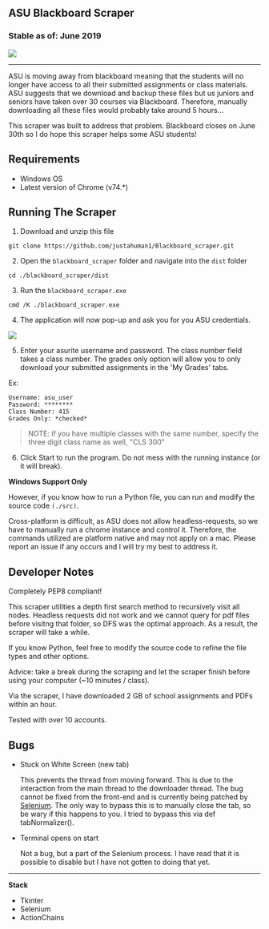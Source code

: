 ## ASU Blackboard Scraper

### Stable as of: June 2019

<img src="https://i.imgur.com/9ckRlex.gif" />

<hr/>

ASU is moving away from blackboard meaning that the students will no longer have access to all their submitted assignments or class materials. ASU suggests that we download and backup these files but us juniors and seniors have taken over 30 courses via Blackboard. Therefore, manually downloading all these files would probably take around 5 hours...

This scraper was built to address that problem. Blackboard closes on June 30th so I do hope this scraper helps some ASU students! 

Requirements
---
- Windows OS
- Latest version of Chrome (v74.*)

Running The Scraper
---
1. Download and unzip this file

  ``` 
  git clone https://github.com/justahuman1/Blackboard_scraper.git
  ```
2. Open the ```blackboard_scraper``` folder and navigate into the ```dist``` folder

  ```
  cd ./blackboard_scraper/dist
  ```
3. Run the ```blackboard_scraper.exe```

  ```
  cmd /K ./blackboard_scraper.exe
  ```
4. The application will now pop-up and ask you for you ASU credentials.

<img src="https://i.imgur.com/c1Sv1Z6.jpg" />

5. Enter your asurite username and password. The class number field takes a class number. The grades only option will allow you to only download your submitted assignments in the 'My Grades' tabs. 

Ex:

    Username: asu_user
    Password: ********
    Class Number: 415 
    Grades Only: *checked*

> NOTE: if you have multiple classes with the same number, specify the three digit class name as well, "CLS 300"

6. Click Start to run the program. Do not mess with the running instance (or it will break).
  

**Windows Support Only**

However, if you know how to run a Python file, you can run and modify the source code ```(./src)```. 
  
Cross-platform is difficult, as ASU does not allow headless-requests, so we have to manually run a chrome instance and control it. Therefore, the commands utilized are platform native and may not apply on a mac. Please report an issue if any occurs and I will try my best to address it.


Developer Notes
---
Completely PEP8 compliant!

This scraper utilities a depth first search method to recursively visit all nodes. Headless requests did not work and we cannot query for pdf files before visitng that folder, so DFS was the optimal approach. As a result, the scraper will take a while.

If you know Python, feel free to modify the source code to refine the file types and other options.

Advice: take a break during the scraping and let the scraper finish before using your computer (~10 minutes / class).

Via the scraper, I have downloaded 2 GB of school assignments and PDFs within an hour. 

Tested with over 10 accounts.


Bugs
---

- Stuck on White Screen (new tab)

  This prevents the thread from moving forward. This is due to the interaction from the main thread to the downloader thread. The bug cannot be fixed from the front-end and is currently being patched by [Selenium](https://sqa.stackexchange.com/questions/3185/firefox-browser-launches-blank-page-while-running-tests-via-selenium). The only way to bypass this is to manually close the tab, so be wary if this happens to you. I tried to bypass this via def tabNormalizer(). 

- Terminal opens on start
  
  Not a bug, but a part of the Selenium process. I have read that it is possible to disable but I have not gotten to doing that yet.

<hr />

**Stack**

* Tkinter
* Selenium
* ActionChains
